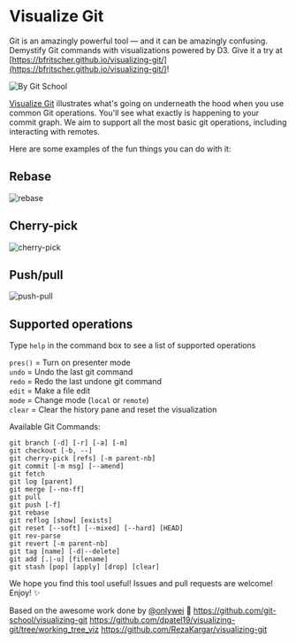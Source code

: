 ﻿Visualize Git
=============

Git is an amazingly powerful tool — and it can be amazingly confusing. Demystify Git commands with visualizations powered by D3. Give it a try at [https://bfritscher.github.io/visualizing-git/](https://bfritscher.github.io/visualizing-git/)!

![By Git School](http://i.imgur.com/EiuyjJQ.png?1)

[Visualize Git](https://bfritscher.github.io/visualizing-git/) illustrates what's going on underneath the hood when you use common Git operations. You'll see what exactly is happening to your commit graph. We aim to support all the most basic git operations, including interacting with remotes.

Here are some examples of the fun things you can do with it:

## Rebase
![rebase](images/viz-rebase.gif)

## Cherry-pick
![cherry-pick](images/cherry-pick.gif)

## Push/pull
![push-pull](images/remote.gif)

## Supported operations

Type `help` in the command box to see a list of supported operations

`pres()` = Turn on presenter mode<br>
`undo` = Undo the last git command<br>
`redo` = Redo the last undone git command<br>
`edit` = Make a file edit<br>
`mode` = Change mode (`local` or `remote`)<br>
`clear` = Clear the history pane and reset the visualization

Available Git Commands:
```
git branch [-d] [-r] [-a] [-m]
git checkout [-b, --]
git cherry-pick [refs] [-m parent-nb]
git commit [-m msg] [--amend]
git fetch
git log [parent]
git merge [--no-ff]
git pull
git push [-f]
git rebase
git reflog [show] [exists]
git reset [--soft] [--mixed] [--hard] [HEAD]
git rev-parse
git revert [-m parent-nb]
git tag [name] [-d|--delete]
git add [.|-u] [filename]
git stash [pop] [apply] [drop] [clear]
```


We hope you find this tool useful! Issues and pull requests are welcome! Enjoy! :sparkles:

Based on the awesome work done by [@onlywei](https://github.com/onlywei/explain-git-with-d3) :bow:
https://github.com/git-school/visualizing-git
https://github.com/dpatel19/visualizing-git/tree/working_tree_viz
https://github.com/RezaKargar/visualizing-git
